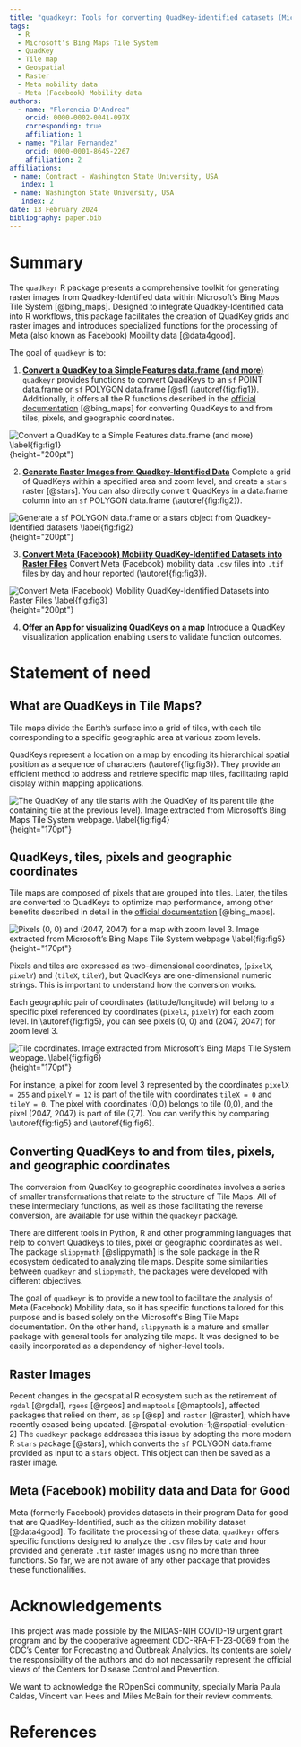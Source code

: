 ```yaml
---
title: "quadkeyr: Tools for converting QuadKey-identified datasets (Microsoft's Bing Maps Tile system) into raster images and analyzing Meta (Facebook) Mobility Data."
tags:
  - R
  - Microsoft's Bing Maps Tile System
  - QuadKey
  - Tile map
  - Geospatial
  - Raster
  - Meta mobility data
  - Meta (Facebook) Mobility data
authors:
  - name: "Florencia D'Andrea"
    orcid: 0000-0002-0041-097X
    corresponding: true
    affiliation: 1
  - name: "Pilar Fernandez"
    orcid: 0000-0001-8645-2267
    affiliation: 2
affiliations:
 - name: Contract - Washington State University, USA
   index: 1
 - name: Washington State University, USA
   index: 2
date: 13 February 2024
bibliography: paper.bib
---
```


# Summary

The `quadkeyr` R package presents a comprehensive toolkit for 
generating raster images from Quadkey-Identified data 
within Microsoft’s Bing Maps Tile System [@bing_maps].
Designed to integrate Quadkey-Identified data into R workflows,
this package facilitates the creation of QuadKey grids and raster images and
introduces specialized functions for 
the processing of Meta (also known as Facebook) Mobility data [@data4good].

The goal of `quadkeyr` is to:

1.  [**Convert a QuadKey to a Simple Features data.frame (and more)**](https://docs.ropensci.org/quadkeyr/articles/quadkey_to_sf_conversion.html) 
`quadkeyr` provides functions to convert QuadKeys
to an `sf` POINT data.frame or `sf` POLYGON data.frame [@sf] (\autoref{fig:fig1}).
Additionally, it offers all the R functions 
described in the [official documentation](https://learn.microsoft.com/en-us/bingmaps/articles/bing-maps-tile-system) [@bing_maps]
for converting QuadKeys to and from tiles, pixels, and geographic coordinates.

![Convert a QuadKey to a Simple Features data.frame (and more) \label{fig:fig1}](../vignettes/workflow_quadkey.png){height="200pt"}

2.  [**Generate Raster Images from Quadkey-Identified    Data**](https://docs.ropensci.org/quadkeyr/articles/quadkey_identified_data_to_raster.html) 
Complete a grid of QuadKeys within a specified area and zoom level, 
and create a `stars` raster [@stars]. 
You can also directly convert QuadKeys in a data.frame column 
into an `sf` POLYGON data.frame (\autoref{fig:fig2}).

![Generate a `sf` POLYGON data.frame or a `stars` object from Quadkey-Identified datasets \label{fig:fig2}](../vignettes/workflow_raster.png){height="200pt"}

3. [**Convert Meta (Facebook) Mobility QuadKey-Identified Datasets into Raster Files**](https://docs.ropensci.org/quadkeyr/articles/facebook_mobility_csvs_to_raster_files.html)
Convert Meta (Facebook) mobility data `.csv` files into `.tif` files by day and
hour reported (\autoref{fig:fig3}).

![Convert Meta (Facebook) Mobility QuadKey-Identified Datasets into Raster Files \label{fig:fig3}](../vignettes/workflow_facebook.png){height="200pt"}

4. [**Offer an App for visualizing QuadKeys on a   map**](https://docs.ropensci.org/quadkeyr/articles/quadkey_visualization_app.html)
Introduce a QuadKey visualization application 
enabling users to validate function outcomes.

# Statement of need

## What are QuadKeys in Tile Maps?

Tile maps divide the Earth’s surface into a grid of tiles, 
with each tile corresponding to a specific geographic area 
at various zoom levels.

QuadKeys represent a location on a map by encoding
its hierarchical spatial position
as a sequence of characters (\autoref{fig:fig3}). 
They provide an efficient method to address and retrieve specific map tiles, 
facilitating rapid display within mapping applications.

![The QuadKey of any tile starts with the QuadKey of its parent tile (the containing tile at the previous level). Image extracted from Microsoft’s Bing Maps Tile System webpage. \label{fig:fig4}](../vignettes/bing_quadkeys.jpg){height="170pt"}

## QuadKeys, tiles, pixels and geographic coordinates

Tile maps are composed of pixels that are grouped into tiles. 
Later, the tiles are converted to QuadKeys to optimize map performance, 
among other benefits described in detail 
in the [official documentation](https://learn.microsoft.com/en-us/bingmaps/articles/bing-maps-tile-system) [@bing_maps].

![Pixels (0, 0) and (2047, 2047) for a map with zoom level 3. Image extracted from Microsoft’s Bing Maps Tile System webpage \label{fig:fig5}](../vignettes/bing_pixel.jpg){height="170pt"}

Pixels and tiles are expressed as two-dimensional coordinates,
(`pixelX`, `pixelY`) and (`tileX`, `tileY`),
but QuadKeys are one-dimensional numeric strings. 
This is important to understand how the conversion works.

Each geographic pair of coordinates (latitude/longitude) 
will belong to a specific pixel referenced by coordinates (`pixelX`, `pixelY`)
for each zoom level. 
In \autoref{fig:fig5}, you can see pixels (0, 0) and (2047, 2047) 
for zoom level 3. 

![Tile coordinates. Image extracted from Microsoft’s Bing Maps Tile System webpage. \label{fig:fig6}](../vignettes/bing_tiles.jpg){height="170pt"}

For instance, a pixel for zoom level 3
represented by the coordinates `pixelX = 255` and `pixelY = 12` 
is part of the tile with coordinates `tileX = 0` and `tileY = 0`. 
The pixel with coordinates (0,0) belongs to tile (0,0), 
and the pixel (2047, 2047) is part of tile (7,7). 
You can verify this by comparing \autoref{fig:fig5} and \autoref{fig:fig6}.

## Converting QuadKeys to and from tiles, pixels, and geographic coordinates

The conversion from QuadKey to geographic coordinates
involves a series of smaller transformations that relate to 
the structure of Tile Maps. All of these intermediary functions, 
as well as those facilitating the reverse conversion, 
are available for use within the `quadkeyr` package.

There are different tools in Python, R and other programming languages 
that help to convert Quadkeys to tiles, pixel or geographic coordinates as well. 
The package `slippymath` [@slippymath] is the sole package
in the R ecosystem dedicated to analyzing tile maps. 
Despite some similarities 
between `quadkeyr` and `slippymath`, 
the packages were developed with different objectives.

The goal of `quadkeyr` is 
to provide a new tool to facilitate the analysis of Meta (Facebook) Mobility data, 
so it has specific functions tailored for this purpose
and is based solely on the Microsoft's Bing Tile Maps documentation.
On the other hand, `slippymath` is a mature and smaller package 
with general tools for analyzing tile maps.
It was designed to be easily incorporated as a 
dependency of higher-level tools.

## Raster Images

Recent changes in the geospatial R ecosystem 
such as the retirement of `rgdal` [@rgdal], `rgeos` [@rgeos] and
`maptools` [@maptools],
affected packages that relied on them,
as `sp` [@sp] and `raster` [@raster],
which have recently ceased being updated. 
[@rspatial-evolution-1;@rspatial-evolution-2]
The `quadkeyr` package addresses this issue 
by adopting the more modern R `stars` package [@stars], 
which converts the `sf` POLYGON data.frame provided as input 
to a `stars` object.
This object can then be saved as a raster image.

## Meta (Facebook) mobility data and Data for Good

Meta (formerly Facebook) provides datasets
in their program Data for good 
that are QuadKey-Identified, 
such as the citizen mobility dataset [@data4good].
To facilitate the processing of these data,
`quadkeyr` offers specific functions 
designed to analyze the `.csv` files 
by date and hour provided and generate `.tif` raster images 
using no more than three functions.
So far, we are not aware of any other package
that provides these functionalities.

# Acknowledgements

This project was made possible by the MIDAS-NIH COVID-19 urgent grant program
and by the cooperative agreement CDC-RFA-FT-23-0069
from the CDC’s Center for Forecasting and Outbreak Analytics.
Its contents are solely the responsibility of the authors and 
do not necessarily represent the official views of
the Centers for Disease Control and Prevention.

We want to acknowledge the ROpenSci community, 
specially Maria Paula Caldas, 
Vincent van Hees and Miles McBain for their review comments.

# References
